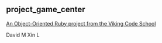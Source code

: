 ## project_game_center

[An Object-Oriented Ruby project from the Viking Code School](http://www.vikingcodeschool.com)

David M
Xin L